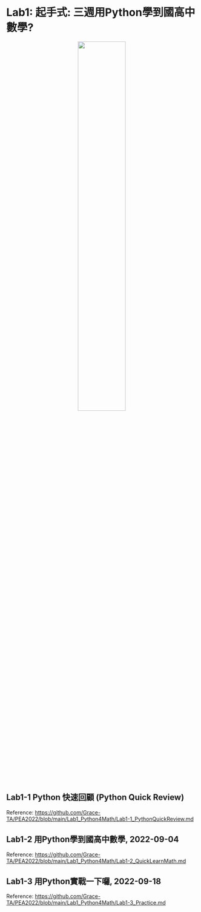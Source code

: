 # Lab1: 起手式: 三週用Python學到國高中數學?

<div align="center">
     <img 
      src="https://user-images.githubusercontent.com/89304181/190892281-7901fd94-fabc-406f-b2f4-7bc0c7fdeaab.png" 
      width="50%" height="50%">
    </div>    

## Lab1-1 Python 快速回顧 (Python Quick Review)

Reference: https://github.com/Grace-TA/PEA2022/blob/main/Lab1_Python4Math/Lab1-1_PythonQuickReview.md

## Lab1-2 用Python學到國高中數學, 2022-09-04

Reference: https://github.com/Grace-TA/PEA2022/blob/main/Lab1_Python4Math/Lab1-2_QuickLearnMath.md

## Lab1-3 用Python實戰一下囉, 2022-09-18

Reference: https://github.com/Grace-TA/PEA2022/blob/main/Lab1_Python4Math/Lab1-3_Practice.md
